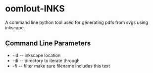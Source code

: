 # oomlout-INKS
A command line python tool used for generating pdfs from svgs using inkscape.

## Command Line Parameters

* -id				-- inkscape location
* -di				-- directory to iterate through
* -fi				-- filter make sure filename includes this text


